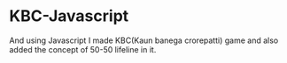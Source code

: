 # KBC-Javascript
And using Javascript I made KBC(Kaun banega crorepatti) game and also added the concept of 50-50 lifeline in it.
